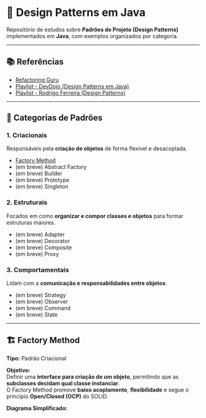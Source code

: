 # 🧠 Design Patterns em Java

Repositório de estudos sobre **Padrões de Projeto (Design Patterns)** implementados em **Java**, com exemplos organizados por categoria.

---

## 📚 Referências
- [Refactoring Guru](https://refactoring.guru/pt-br/design-patterns)
- [Playlist - DevDojo (Design Patterns em Java)](https://www.youtube.com/playlist?list=PL5aY_NrL1rjtP1GVk1lxifkeob1F09L4p)
- [Playlist - Rodrigo Ferreira (Design Patterns)](https://www.youtube.com/playlist?list=PLNHxHgB-_LTt67szNmMsZwqBKq9jH4uKJ)

---

## 🧩 Categorias de Padrões

### 1. **Criacionais**
Responsáveis pela **criação de objetos** de forma flexível e desacoplada.

- [Factory Method](#factory-method)
- (em breve) Abstract Factory  
- (em breve) Builder  
- (em breve) Prototype  
- (em breve) Singleton  

### 2. **Estruturais**
Focados em como **organizar e compor classes e objetos** para formar estruturas maiores.

- (em breve) Adapter  
- (em breve) Decorator  
- (em breve) Composite  
- (em breve) Proxy  

### 3. **Comportamentais**
Lidam com a **comunicação e responsabilidades entre objetos**.

- (em breve) Strategy  
- (em breve) Observer  
- (em breve) Command  
- (em breve) State  

---

## 🏗️ Factory Method

**Tipo:** Padrão Criacional  

**Objetivo:**  
Definir uma **interface para criação de um objeto**, permitindo que as **subclasses decidam qual classe instanciar**.  
O Factory Method promove **baixo acoplamento**, **flexibilidade** e segue o princípio **Open/Closed (OCP)** do SOLID.

**Diagrama Simplificado:**
